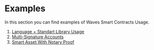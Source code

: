 # Examples

In this section you can find examples of Waves Smart Contracts Usage.

1. [Language + Standart Library Usage](/technical-details/waves-contracts-language-description/examples/lang-stlib-usage-examples.md)
2. [Multi-Signature Accounts](/technical-details/waves-contracts-language-description/examples/multi-signature-account.md)
3. [Smart Asset With Notary Proof](/technical-details/waves-contracts-language-description/examples/smart-asset-with-notary-proof.md) 



